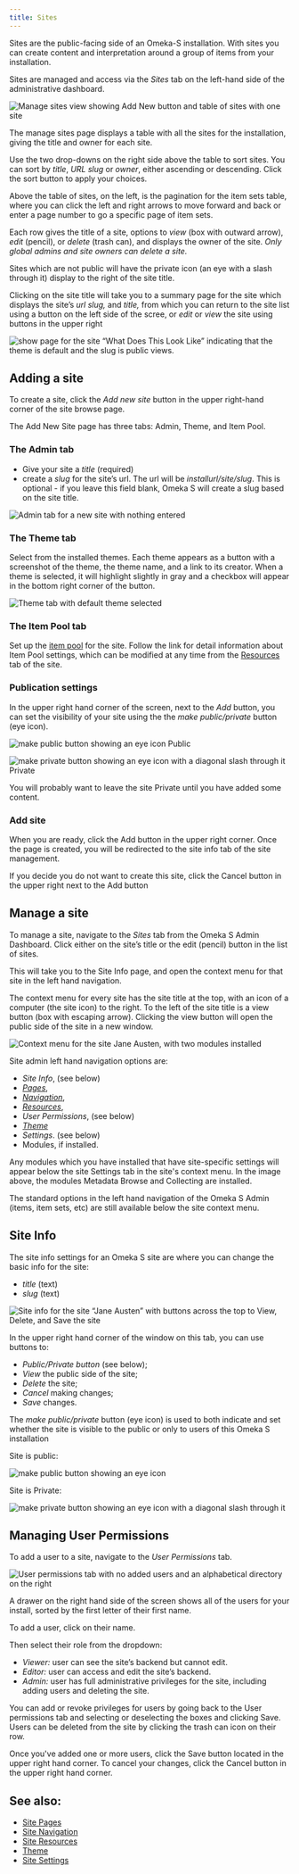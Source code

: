 ```yaml
---
title: Sites
---
```


Sites are the public-facing side of an Omeka-S installation. With sites you can create content and interpretation around a group of items from your installation. 

Sites are managed and access via the *Sites* tab on the left-hand side of the administrative dashboard. 

![Manage sites view showing Add New button and table of sites with one site](../sites/sitesfiles/sites_admin.png)

The manage sites page displays a table with all the sites for the installation, giving the title and owner for each site. 

Use the two drop-downs on the right side above the table to sort sites. You can sort by *title*, *URL slug* or *owner*, either ascending or descending. Click the sort button to apply your choices. 

Above the table of sites, on the left, is the pagination for the item sets table, where you can click the left and right arrows to move forward and back or enter a page number to go a specific page of item sets.

Each row gives the title of a site, options to *view* (box with outward arrow), *edit* (pencil), or *delete* (trash can), and displays the owner of the site. *Only global admins and site owners can delete a site.*

Sites which are not public will have the private icon (an eye with a slash through it) display to the right of the site title. 

Clicking on the site title will take you to a summary page for the site which displays the site’s *url slug,* and *title,* from which you can return to the site list using a button on the left side of the scree, or *edit* or *view* the site using buttons in the upper right 

![show page for the site “What Does This Look Like” indicating that the theme is default and the slug is public views.](../sites/sitesfiles/sites_quickshow.png)

## Adding a site
To create a site, click the *Add new site* button in the upper right-hand corner of the site browse page.

The Add New Site page has three tabs: Admin, Theme, and Item Pool.

### The Admin tab
* Give your site a *title* (required)
* create a *slug* for the site’s url. The url will be *installurl/site/slug*. This is optional - if you leave this field blank, Omeka S will create a slug based on the site title.

![Admin tab for a new site with nothing entered](../sites/sitesfiles/sitesadd_admin.png)

### The Theme tab
Select from the installed themes. Each theme appears as a button with a screenshot of the theme, the theme name, and a link to its creator. When a theme is selected, it will highlight slightly in gray and a checkbox will appear in the bottom right corner of the button.

![Theme tab with default theme selected](../sites/sitesfiles/sitesadd_theme.png)

### The Item Pool tab
Set up the [item pool](../sites/site_resources/#item-pool) for the site. Follow the link for detail information about Item Pool settings, which can be modified at any time from the [Resources](../sites/site_resources) tab of the site.

### Publication settings
In the upper right hand corner of the screen, next to the *Add* button, you can set the visibility of your site using the the *make public/private* button (eye icon).

![make public button showing an eye icon](../content/contentfiles/item_public.png) Public 

![make private button showing an eye icon with a diagonal slash through it](../content/contentfiles/item_private.png)  Private

You will probably want to leave the site Private until you have added some content.

### Add site
When you are ready, click the Add button in the upper right corner. Once the page is created, you will be redirected to the site info tab of the site management. 

If you decide you do not want to create this site, click the Cancel button in the upper right next to the Add button

## Manage a site
To manage a site, navigate to the *Sites* tab from the Omeka S Admin Dashboard. Click either on the site’s title or the edit (pencil) button in the list of sites. 

This will take you to the Site Info page, and open the context menu for that site in the left hand navigation. 

The context menu for every site has the site title at the top, with an icon of a computer (the site icon) to the right. To the left of the site title is a view button (box with escaping arrow). Clicking the view button will open the public side of the site in a new window.

![Context menu for the site Jane Austen, with two modules installed](../sites/sitesfiles/sites_menu.png)

Site admin left hand navigation options are: 

- *Site Info*, (see below)
- *[Pages](../sites/site_pages.md)*, 
- *[Navigation](../sites/site_navigation.md)*, 
- *[Resources](../sites/site_resources.md)*,
- *User Permissions*, (see below)
- *[Theme](../sites/site_theme.md)*
- *Settings*. (see below)
- Modules, if installed.

Any modules which you have installed that have site-specific settings will appear below the site Settings tab in the site's context menu. In the image above, the modules Metadata Browse and Collecting are installed.

The standard options in the left hand navigation of the Omeka S Admin (items, item sets, etc) are still available below the site context menu. 

## Site Info 
The site info settings for an Omeka S site are where you can change the basic info for the site:

* *title* (text)
* *slug* (text)

![Site info for the site “Jane Austen” with buttons across the top to View, Delete, and Save the site](../sites/sitesfiles/sites_siteinfo.png)

In the upper right hand corner of the window on this tab, you can use buttons to:

- *Public/Private button* (see below);
- *View* the public side of the site;
- *Delete* the site;
- *Cancel* making changes;
- *Save* changes.

The *make public/private* button (eye icon) is used to both indicate and set whether the site is visible to the public or only to users of this Omeka S installation 

Site is public:

![make public button showing an eye icon](../content/contentfiles/item_public.png) 

Site is Private:

![make private button showing an eye icon with a diagonal slash through it](../content/contentfiles/item_private.png)

## Managing User Permissions
To add a user to a site, navigate to the *User Permissions* tab.

![User permissions tab with no added users and an alphabetical directory on the right](../sites/sitesfiles/sites_users.png)

A drawer on the right hand side of the screen shows all of the users for your install, sorted by the first letter of their first name. 

To add a user, click on their name. 

Then select their role from the dropdown:

* *Viewer:* user can see the site’s backend but cannot edit.
* *Editor:* user can access and edit the site’s backend.
* *Admin:* user has full administrative privileges for the site, including adding users and deleting the site.

You can add or revoke privileges for users by going back to the User permissions tab and selecting or deselecting the boxes and clicking Save. Users can be deleted from the site by clicking the trash can icon on their row.

Once you've added one or more users, click the Save button located in the upper right hand corner. To cancel your changes, click the Cancel button in the upper right hand corner. 

## See also: 
* [Site Pages](../sites/site_pages.md)
* [Site Navigation](../sites/site_navigation.md)
* [Site Resources](../sites/site_resources.md)
* [Theme](../sites/site_theme.md)
* [Site Settings](../sites/site_settings.md)
